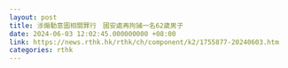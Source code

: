 ```yaml
---
layout: post
title: 涉煽動意圖相關罪行　國安處再拘捕一名62歲男子
date: 2024-06-03 12:02:45.000000000 +08:00
link: https://news.rthk.hk/rthk/ch/component/k2/1755877-20240603.htm
categories: rthk
---
```



